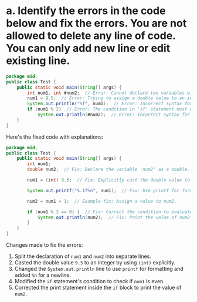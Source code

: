 # a. Identify the errors in the code below and fix the errors. You are not allowed to delete any line of code. You can only add new line or edit existing line.

```java
package mid;
public class Test {
    public static void main(String[] args) { 
        int num1, int #num2;  // Error: Cannot declare two variables without separating their declarations and there can't be another int before #num2.
        num1 = 9.5;  // Error: Trying to assign a double value to an int variable without explicit casting.
        System.out.println("%f", num1);  // Error: Incorrect syntax for printing.
        if (num1 % 2)  // Error: The condition in 'if' statement must evaluate to a boolean value.
            System.out.println(#num2);  // Error: Incorrect syntax for variable name.
    }
}
```

Here's the fixed code with explanations:

```java
package mid;
public class Test {
    public static void main(String[] args) { 
        int num1;
        double num2;  // Fix: Declare the variable 'num2' as a double.

        num1 = (int) 9.5;  // Fix: Explicitly cast the double value to int.

        System.out.printf("%.1f%n", num1);  // Fix: Use printf for formatting and %n for newline.

        num2 = num1 + 1;  // Example fix: Assign a value to num2.

        if (num1 % 2 == 0) {  // Fix: Correct the condition to evaluate if num1 is even.
            System.out.println(num2);  // Fix: Print the value of num2.
        }
    }
}
```

Changes made to fix the errors:
1. Split the declaration of `num1` and `num2` into separate lines.
2. Casted the double value `9.5` to an integer by using `(int)` explicitly.
3. Changed the `System.out.println` line to use `printf` for formatting and added `%n` for a newline.
4. Modified the `if` statement's condition to check if `num1` is even.
5. Corrected the print statement inside the `if` block to print the value of `num2`.